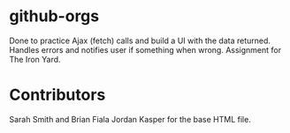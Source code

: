 # github-orgs

Done to practice Ajax (fetch) calls and build a UI with the data returned. Handles errors and notifies user if something when wrong. Assignment for The Iron Yard.

# Contributors
Sarah Smith and Brian Fiala
Jordan Kasper for the base HTML file.
